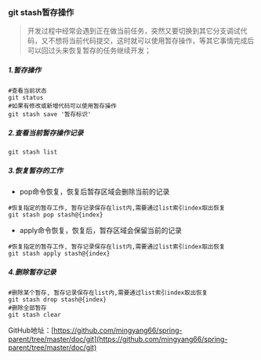 ### git stash暂存操作

> 开发过程中经常会遇到正在做当前任务，突然又要切换到其它分支调试代码，又不想将当前代码提交，这时就可以使用暂存操作，等其它事情完成后可以回过头来恢复暂存的任务继续开发；

##### 1.暂存操作

```
#查看当前状态
git status
#如果有修改或新增代码可以使用暂存操作
git stash save '暂存标识'
```

##### 2.查看当前暂存操作记录

```
git stash list
```

##### 3.恢复暂存的工作

- pop命令恢复，恢复后暂存区域会删除当前的记录

```
#恢复指定的暂存工作, 暂存记录保存在list内,需要通过list索引index取出恢复
git stash pop stash@{index}
```

- apply命令恢复，恢复后，暂存区域会保留当前的记录

```
#恢复指定的暂存工作, 暂存记录保存在list内,需要通过list索引index取出恢复
git stash apply stash@{index}
```

##### 4.删除暂存记录

```
#删除某个暂存, 暂存记录保存在list内,需要通过list索引index取出恢复
git stash drop stash@{index}
#删除全部暂存
git stash clear
```

GitHub地址：[https://github.com/mingyang66/spring-parent/tree/master/doc/git](https://github.com/mingyang66/spring-parent/tree/master/doc/git)